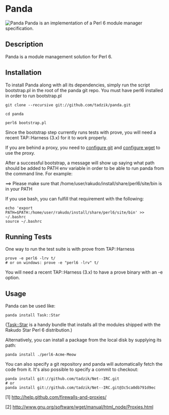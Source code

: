 # Panda

![Panda](http://modules.perl6.org/panda.png) Panda is an implementation of a Perl 6 module manager specification.

## Description

Panda is a module management solution for Perl 6.

## Installation

To install Panda along with all its dependencies, simply run the script
bootstrap.pl in the root of the panda git repo. You must have
perl6 installed in order to run bootstrap.pl

    git clone --recursive git://github.com/tadzik/panda.git

    cd panda

    perl6 bootstrap.pl

Since the bootstrap step currently runs tests with prove, you will need a
recent TAP::Harness (3.x) for it to work properly.

If you are behind a proxy, you need to [configure git](http://help.github.com/firewalls-and-proxies/)
and [configure wget](http://www.gnu.org/software/wget/manual/html_node/Proxies.html) to use the proxy.

After a successful bootstrap, a message will show up saying what path should be added
to PATH env variable in order to be able to run panda from the command line. For example:

==> Please make sure that /home/user/rakudo/install/share/perl6/site/bin is in your PATH

If you use bash, you can fulfill that requirement with the following:

    echo 'export PATH=$PATH:/home/user/rakudo/install/share/perl6/site/bin' >> ~/.bashrc
    source ~/.bashrc


## Running Tests

One way to run the test suite is with prove from TAP::Harness

    prove -e perl6 -lrv t/
    # or on windows: prove -e "perl6 -lrv" t/

You will need a recent TAP::Harness (3.x) to have a prove binary with an -e option.

## Usage

Panda can be used like:

    panda install Task::Star

([Task::Star](https://github.com/tadzik/Task-Star/) is a handy bundle that installs all the modules shipped with the Rakudo Star Perl 6 distribution.)

Alternatively, you can install a package from the local disk by supplying its path:

    panda install ./perl6-Acme-Meow

You can also specify a git repository and panda will automatically fetch
the code from it. It's also possible to specify a commit to checkout:

    panda install git://github.com/tadzik/Net--IRC.git
    # or
    panda install git://github.com/tadzik/Net--IRC.git@3c5ca0db791d9ec

[1] http://help.github.com/firewalls-and-proxies/

[2] http://www.gnu.org/software/wget/manual/html_node/Proxies.html
